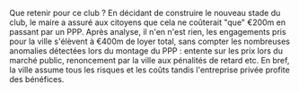 Que retenir pour ce club ? En décidant de construire le nouveau stade du club, le maire a assuré aux citoyens que cela ne coûterait "que" €200m en passant par un PPP. Après analyse, il n'en n'est rien, les engagements pris pour la ville s'élèvent à  €400m de loyer total, sans compter les nombreuses anomalies détectées lors du montage du PPP : entente sur les prix lors du marché public, renoncement par la ville aux pénalités de retard etc. En bref, la ville assume tous les risques et les coûts tandis l'entreprise privée profite des bénéfices.